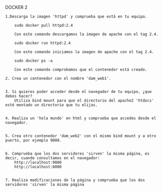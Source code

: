 DOCKER 2

    1.Descarga la imagen 'httpd' y comprueba que está en tu equipo.

        sudo docker pull httpd:2.4

        Con este comando descargamos la imagen de apache con el tag 2.4.

        sudo docker run httpd:2.4

        Con este comando iniciamos la imagen de apache con el tag 2.4.

        sudo docker ps -a

        Con este comando comprobamos que el contenedor está creado.

    2. Crea un contenedor con el nombre 'dam_web1'.


    3. Si quieres poder acceder desde el navegador de tu equipo, ¿que debes hacer?
        Utiliza bind mount para que el directorio del apache2 'htdocs' esté montado un directorio que tu elijas.
    

    4. Realiza un 'hola mundo' en html y comprueba que accedes desde el navegador.


    5. Crea otro contenedor 'dam_web2' con el mismo bind mount y a otro puerto, por ejemplo 9080.


    6. Comprueba que los dos servidores 'sirven' la misma página, es decir, cuando consultamos en el navegador:
        http://localhost:9080 
        http://localhost:8000


    7. Realiza modificaciones de la página y comprueba que los dos servidores 'sirven' la misma página
